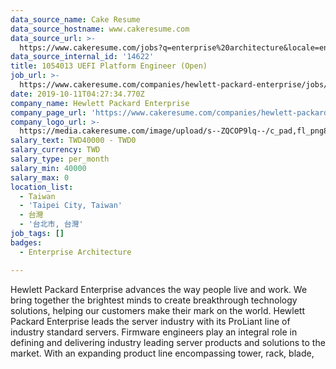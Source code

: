 ```yaml
---
data_source_name: Cake Resume
data_source_hostname: www.cakeresume.com
data_source_url: >-
  https://www.cakeresume.com/jobs?q=enterprise%20architecture&locale=en&range%5Bsalary_range%5D%5Bmin%5D=1000000
data_source_internal_id: '14622'
title: 1054013 UEFI Platform Engineer (Open)
job_url: >-
  https://www.cakeresume.com/companies/hewlett-packard-enterprise/jobs/1054013-uefi-platform-engineer-open
date: 2019-10-11T04:27:34.770Z
company_name: Hewlett Packard Enterprise
company_page_url: 'https://www.cakeresume.com/companies/hewlett-packard-enterprise'
company_logo_url: >-
  https://media.cakeresume.com/image/upload/s--ZQCOP9lq--/c_pad,fl_png8,h_200,w_200/v1570727274/o9zp4tsf1jkzyaaw00nx.png
salary_text: TWD40000 - TWD0
salary_currency: TWD
salary_type: per_month
salary_min: 40000
salary_max: 0
location_list:
  - Taiwan
  - 'Taipei City, Taiwan'
  - 台灣
  - '台北市, 台灣'
job_tags: []
badges:
  - Enterprise Architecture

---
```


Hewlett Packard Enterprise advances the way people live and work. We bring together the brightest minds to create breakthrough technology solutions, helping our customers make their mark on the world. Hewlett Packard Enterprise leads the server industry with its ProLiant line of industry standard servers. Firmware engineers play an integral role in defining and delivering industry leading server products and solutions to the market. With an expanding product line encompassing tower, rack, blade,